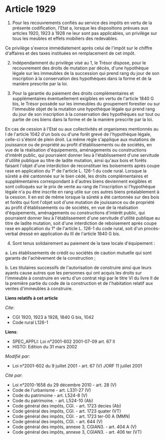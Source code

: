 # Article 1929

1. Pour les recouvrements confiés au service des impôts en vertu de la présente codification, l'Etat a, lorsque les
dispositions prévues aux articles 1920, 1923 à 1928 ne leur sont pas applicables, un privilège sur tous les meubles et effets
mobiliers des redevables.

Ce privilège s'exerce immédiatement après celui de l'impôt sur le chiffre d'affaires et des taxes instituées en remplacement
de cet impôt.

2. Indépendamment du privilège visé au 1, le Trésor dispose, pour le recouvrement des droits de mutation par décès, d'une
hypothèque légale sur les immeubles de la succession qui prend rang du jour de son inscription à la conservation des
hypothèques dans la forme et de la manière prescrite par la loi.

3. Pour la garantie du paiement des droits complémentaires et supplémentaires éventuellement exigibles en vertu de l'article
1840 G bis, le Trésor possède sur les immeubles du groupement forestier ou sur l'immeuble objet de la mutation une hypothèque
légale qui prend rang du jour de son inscription à la conservation des hypothèques sur tout ou partie de ces biens dans la
forme et de la manière prescrite par la loi.

En cas de cession à l'Etat ou aux collectivités et organismes mentionnés au I de l'article 1042 d'un bois ou d'une forêt
grevé de l'hypothèque légale, celle-ci s'éteint de plein droit. La même règle s'applique aux mutations de jouissance ou de
propriété au profit d'établissements ou de sociétés, en vue de la réalisation d'équipements, aménagements ou constructions
d'intérêt public, qui pourraient donner lieu à l'établissement d'une servitude d'utilité publique au titre de ladite
mutation, ainsi qu'aux bois et forêts faisant l'objet d'une interdiction de reconstituer les boisements après coupe rase en
application du 1° de l'article L. 126-1 du code rural. Lorsque la sûreté a été cantonnée sur le bien cédé, les droits
complémentaires et supplémentaires correspondant à d'autres biens deviennent exigibles et sont colloqués sur le prix de vente
au rang de l'inscription si l'hypothèque légale n'a pu être inscrite en rang utile sur ces autres biens préalablement à la
cession. Il en est de même lorsque la sûreté a été cantonnée sur des bois et forêts qui font l'objet soit d'une mutation de
jouissance ou de propriété au profit d'établissements ou de sociétés, en vue de la réalisation d'équipements, aménagements ou
constructions d'intérêt public, qui pourraient donner lieu à l'établissement d'une servitude d'utilité publique au titre de
ladite mutation, soit d'une interdiction de reboisement après coupe rase en application du 1° de l'article L. 126-1 du code
rural, soit d'un procès-verbal dressé en application du III de l'article 1840 G bis.

4. Sont tenus solidairement au paiement de la taxe locale d'équipement :

a. Les établissements de crédit ou sociétés de caution mutuelle qui sont garants de l'achèvement de la construction ;

b. Les titulaires successifs de l'autorisation de construire ainsi que leurs ayants cause autres que les personnes qui ont
acquis les droits sur l'immeuble à construire en vertu d'un contrat régi par le titre VI du livre II de la première partie du
code de la construction et de l'habitation relatif aux ventes d'immeubles à construire.

**Liens relatifs à cet article**

_Cite_:

  - CGI 1920, 1923 à 1928, 1840 G bis, 1042
  - Code rural L126-1

**Liens**:

  - SPEC_APPLI: Loi n°2001-602 2001-07-09 art. 67 II
  - HISTO: Edition du 31 mars 2002

_Modifié par_:

  - Loi n°2001-602 du 9 juillet 2001 - art. 67 (V) JORF 11 juillet 2001

_Cité par_:

  - Loi n°2010-1658 du 29 décembre 2010 - art. 28 (V)
  - Code de l'urbanisme - art. L331-27 (V)
  - Code du patrimoine - art. L524-8 (V)
  - Code du patrimoine. - art. L524-10 (Ab)
  - Code général des impôts, CGI. - art. 1723 decies (Ab)
  - Code général des impôts, CGI. - art. 1723 quater (VT)
  - Code général des impôts, CGI. - art. 1723 ter-00 A (MMN)
  - Code général des impôts, CGI. - art. 644 (V)
  - Code général des impôts, annexe 3, CGIAN3. - art. 404 A (V)
  - Code général des impôts, annexe 3, CGIAN3. - art. 406 ter (VT)
